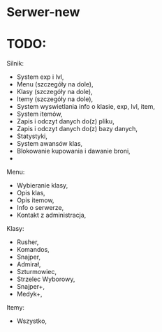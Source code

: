 # Serwer-new

# TODO:
Silnik:
- System exp i lvl,
- Menu (szczegóły na dole),
- Klasy (szczegóły na dole),
- Itemy (szczegóły na dole),
- System wyswietlania info o klasie, exp, lvl, item,
- System itemów,
- Zapis i odczyt danych do(z) pliku,
- Zapis i odczyt danych do(z) bazy danych,
- Statystyki,
- System awansów klas,
- Blokowanie kupowania i dawanie broni,
- 

Menu:
- Wybieranie klasy,
- Opis klas,
- Opis itemow,
- Info o serwerze,
- Kontakt z administracja,

Klasy:
- Rusher,
- Komandos,
- Snajper,
- Admirał,
- Szturmowiec,
- Strzelec Wyborowy,
- Snajper+,
- Medyk+,

Itemy:
- Wszystko,
